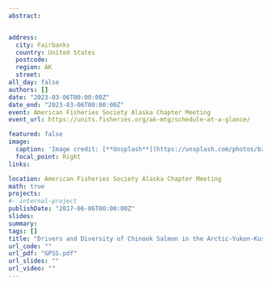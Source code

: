 ```yaml
---
abstract:


address:
  city: Fairbanks
  country: United States
  postcode: 
  region: AK
  street: 
all_day: false
authors: []
date: "2023-03-06T00:00:00Z"
date_end: "2023-03-06T00:00:00Z"
event: American Fisheries Society Alaska Chapter Meeting
event_url: https://units.fisheries.org/ak-mtg/schedule-at-a-glance/

featured: false
image:
  caption: 'Image credit: [**Unsplash**](https://unsplash.com/photos/bzdhc5b3Bxs)'
  focal_point: Right
links:

location: American Fisheries Society Alaska Chapter Meeting
math: true
projects:
#- internal-project
publishDate: "2017-06-06T00:00:00Z"
slides: 
summary: 
tags: []
title: "Drivers and Diversity of Chinook Salmon in the Arctic-Yukon-Kuskokwim Region"
url_code: ""
url_pdf: "GPSS.pdf"
url_slides: ""
url_video: ""
---
```


